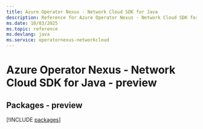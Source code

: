 ```yaml
---
title: Azure Operator Nexus - Network Cloud SDK for Java
description: Reference for Azure Operator Nexus - Network Cloud SDK for Java
ms.date: 10/03/2025
ms.topic: reference
ms.devlang: java
ms.service: operatornexus-networkcloud
---
```

# Azure Operator Nexus - Network Cloud SDK for Java - preview
## Packages - preview
[!INCLUDE [packages](operator-nexus---network-cloud-index.md)]